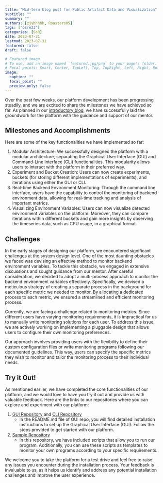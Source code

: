 ```yaml
---
title: "Mid-term blog post for Public Artifact Data and Visualization"
subtitle: ""
summary: ""
authors: [zjyhhhhh, Roasters05]
tags: ["osre23"]
categories: [SoR]
date: 2023-07-31
lastmod: 2023-07-31
featured: false
draft: false

# Featured image
# To use, add an image named `featured.jpg/png` to your page's folder.
# Focal points: Smart, Center, TopLeft, Top, TopRight, Left, Right, BottomLeft, Bottom, BottomRight.
image:
  caption: ""
  focal_point: ""
  preview_only: false
---
```


Over the past few weeks, our platform development has been progressing steadily, and we are excited to share the milestones we have achieved so far. As planned in our [introductory blog](/report/osre23/intel/artifactviz/20230617-zjyhhhhh), we have successfully laid the groundwork for the platform with the guidance and support of our mentor.

## Milestones and Accomplishments

Here are some of the key functionalities we have implemented so far:

1. Modular Architecture: We successfully designed the platform with a modular architecture, separating the Graphical User Interface (GUI) and Command-Line Interface (CLI) functionalities. This modularity allows users to interact with the platform in their preferred way.
2. Experiment and Bucket Creation: Users can now create experiments, buckets (for storing different implementations of experiments), and iterations using either the GUI or CLI.
3. Real-time Backend Environment Monitoring: Through the command line interface, users have the capability to control the monitoring of backend environment data, allowing for real-time tracking and analysis of important metrics.
4. Visualizing Environment Variables: Users can now visualize detected environment variables on the platform. Moreover, they can compare iterations within different buckets and gain more insights by observing the timeseries data, such as CPU usage, in a graphical format.

## Challenges

In the early stages of designing our platform, we encountered significant challenges at the system design level. One of the most daunting obstacles we faced was devising an effective method to monitor backend environment variables. To tackle this obstacle, we engaged in extensive discussions and sought guidance from our mentor. After careful consideration, we decided to adopt a multi-process approach to monitor the backend environment variables effectively. Specifically, we devised a meticulous strategy of creating a separate process in the background for each specific metric we needed to monitor. By allocating a dedicated process to each metric, we ensured a streamlined and efficient monitoring process.

Currently, we are facing a challenge related to monitoring metrics. Since different users have varying monitoring requirements, it is impractical for us to manually write monitoring solutions for each user. To address this issue, we are actively working on implementing a pluggable design that allows users to configure their own monitoring preferences.

Our approach involves providing users with the flexibility to define their custom configuration files or write monitoring programs following our documented guidelines. This way, users can specify the specific metrics they wish to monitor and tailor the monitoring process to their individual needs.

## Try it Out!

As mentioned earlier, we have completed the core functionalities of our platform, and we would love to have you try it out and provide us with valuable feedback. Here are the links to our repositories where you can explore and experiment with our platform:

1. [GUI Repository](https://github.com/PublicExperimentDatabase/PublicExperimentGUI) and [CLI Repository](https://github.com/PublicExperimentDatabase/PublicExperimentCLI)
   - In the README.md file of GUI repo, you will find detailed installation instructions to set up the Graphical User Interface (GUI). Follow the steps provided to get started with our platform.
2. [Sample Repository](https://github.com/PublicExperimentDatabase/test-experiment)
   - In this repository, we have included scripts that allow you to run our program. Additionally, you can use these scripts as templates to monitor your own programs according to your specific requirements.

We welcome you to take the platform for a test drive and feel free to raise any issues you encounter during the installation process. Your feedback is invaluable to us, as it helps us identify and address any potential installation challenges and improve the user experience.
